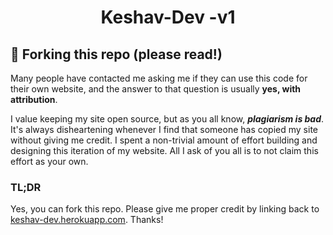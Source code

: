 <div align="center">
</div>
<h1 align="center">
  Keshav-Dev -v1
</h1>

## 🚨 Forking this repo (please read!)

Many people have contacted me asking me if they can use this code for their own website, and the answer to that question is usually **yes, with attribution**.

I value keeping my site open source, but as you all know, _**plagiarism is bad**_. It's always disheartening whenever I find that someone has copied my site without giving me credit. I spent a non-trivial amount of effort building and designing this iteration of my website. All I ask of you all is to not claim this effort as your own.

### TL;DR

Yes, you can fork this repo. Please give me proper credit by linking back to [keshav-dev.herokuapp.com](https://keshav-dev.herokuapp.com). Thanks!

